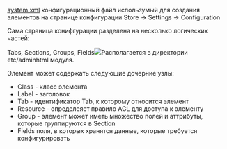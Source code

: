 [system.xml](http://www.mageplaza.com/magento-2-module-development/create-system-xml-configuration-magento-2.html) конфигурационный файл использумый для создания элементов на странице конфигурации Store -&gt; Settings -&gt; Configuration

Сама страница конифгурации разделена на несколько логических частей:

Tabs, Sections, Groups, Fields![](https://cdn.mageplaza.com/media/general/P8E2i4k.png)Располагается в директории etc/adminhtml модуля.

Элемент может содержать следующие дочерние узлы:
* Class - класс элемента
* Label - заголовок 
* Tab - идентификатор Tab, к которому относится элемент
* Resource - определеяет правило ACL для доступа к элементу
* Group - элемент может иметь множество полей и аттрибуты, которые группируются в Section
* Fields поля, в которых хранятся данные, которые требуется конфигурировать




